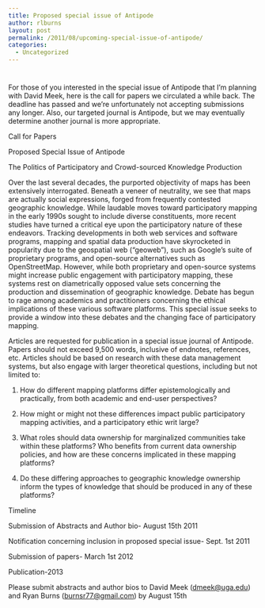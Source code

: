 ```yaml
---
title: Proposed special issue of Antipode
author: rlburns
layout: post
permalink: /2011/08/upcoming-special-issue-of-antipode/
categories:
  - Uncategorized
---
```

# 

For those of you interested in the special issue of Antipode that I’m planning with David Meek, here is the call for papers we circulated a while back. The deadline has passed and we’re unfortunately not accepting submissions any longer. Also, our targeted journal is Antipode, but we may eventually determine another journal is more appropriate.

Call for Papers

Proposed Special Issue of Antipode

The Politics of Participatory and Crowd-sourced Knowledge Production

Over the last several decades, the purported objectivity of maps has been extensively interrogated. Beneath a veneer of neutrality, we see that maps are actually social expressions, forged from frequently contested geographic knowledge. While laudable moves toward participatory mapping in the early 1990s sought to include diverse constituents, more recent studies have turned a critical eye upon the participatory nature of these endeavors. Tracking developments in both web services and software programs, mapping and spatial data production have skyrocketed in popularity due to the geospatial web (“geoweb”), such as Google’s suite of proprietary programs, and open-source alternatives such as OpenStreetMap. However, while both proprietary and open-source systems might increase public engagement with participatory mapping, these systems rest on diametrically opposed value sets concerning the production and dissemination of geographic knowledge. Debate has begun to rage among academics and practitioners concerning the ethical implications of these various software platforms. This special issue seeks to provide a window into these debates and the changing face of participatory mapping.

Articles are requested for publication in a special issue journal of Antipode. Papers should not exceed 9,500 words, inclusive of endnotes, references, etc. Articles should be based on research with these data management systems, but also engage with larger theoretical questions, including but not limited to:

1. How do different mapping platforms differ epistemologically and practically, from both academic and end-user perspectives?

2. How might or might not these differences impact public participatory mapping activities, and a participatory ethic writ large?

3. What roles should data ownership for marginalized communities take within these platforms? Who benefits from current data ownership policies, and how are these concerns implicated in these mapping platforms?

4. Do these differing approaches to geographic knowledge ownership inform the types of knowledge that should be produced in any of these platforms?

Timeline

Submission of Abstracts and Author bio- August 15th 2011

Notification concerning inclusion in proposed special issue- Sept. 1st 2011

Submission of papers- March 1st 2012

Publication-2013

Please submit abstracts and author bios to David Meek (dmeek@uga.edu) and Ryan Burns (burnsr77@gmail.com) by August 15th